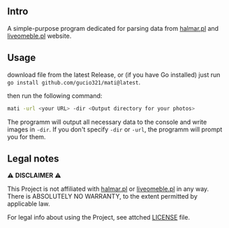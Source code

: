 ## Intro
A simple-purpose program dedicated for parsing
data from [halmar.pl](https://halmar.pl) and [liveomeble.pl](https://liveomeble.pl) website.

## Usage

download file from the latest Release, or (if you have Go installed) just run `go install github.com/gucio321/mati@latest`.

then run the following command:
```sh
mati -url <your URL> -dir <Output directory for your photos>
```

The programm will output all necessary data to the console and write images in `-dir`.
If you don't specify `-dir` or `-url`, the programm will prompt you for them.

## Legal notes

:warning: **DISCLAIMER** :warning:

This Project is not affiliated with [halmar.pl](https://halmar.pl) or [liveomeble.pl](https://liveomeble.pl) in any way.
There is ABSOLUTELY NO WARRANTY, to the extent permitted by applicable law.

For legal info about using the Project, see attched [LICENSE](./LICENSE) file.
